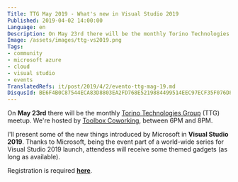 ```yaml
---
Title: TTG May 2019 - What's new in Visual Studio 2019
Published: 2019-04-02 14:00:00
Language: en
Description: On May 23rd there will be the monthly Torino Technologies Group (TTG) meetup. In this session, we'll talk about Visual Studio 2019.
Image: /assets/images/ttg-vs2019.png
Tags:
- community
- microsoft azure
- cloud
- visual studio
- events
TranslatedRefs: it/post/2019/4/2/evento-ttg-mag-19.md
DisqusId: BE6F4B0C87544ECA83D8803EA2FD768E5219884499514EEC97ECF35F076D8C67
---
```

On **May 23rd** there will be the monthly <a href="http://www.torinotechnologiesgroup.it/" target="_blank">Torino Technologies Group</a> (TTG) meetup. We're hosted by <a href="http://www.toolboxoffice.it" target="_blank">Toolbox Coworking</a>, between 6PM and 8PM.

I'll present some of the new things introduced by Microsoft in **Visual Studio 2019**. Thanks to Microsoft, being the event part of a world-wide series for Visual Studio 2019 launch, attendess will receive some themed gadgets (as long as available).

Registration is required <a href="https://ttg-to-mag2019.eventbrite.it/" target="_blank">**here**</a>.
